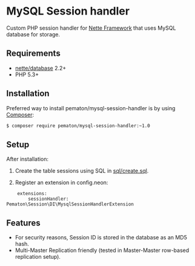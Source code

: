 # MySQL Session handler

Custom PHP session handler for [Nette Framework](http://nette.org/) that uses MySQL database for storage.

## Requirements

- [nette/database](https://github.com/nette/database) 2.2+
- PHP 5.3+

## Installation

Preferred way to install pematon/mysql-session-handler is by using [Composer](http://getcomposer.org/):

```sh
$ composer require pematon/mysql-session-handler:~1.0
```

## Setup

After installation:

1) Create the table sessions using SQL in [sql/create.sql](sql/create.sql).

2) Register an extension in config.neon:

```neon
	extensions:
		sessionHandler: Pematon\Session\DI\MysqlSessionHandlerExtension
```

## Features

- For security reasons, Session ID is stored in the database as an MD5 hash.
- Multi-Master Replication friendly (tested in Master-Master row-based replication setup).
